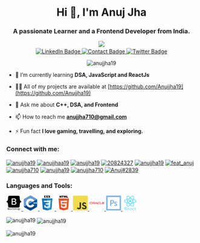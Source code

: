 <h1 align="center">Hi 👋, I'm Anuj Jha</h1>
<h3 align="center">A passionate Learner and a Frontend Developer from India.</h3>

<div id="header" align="center">
  <img src="https://camo.githubusercontent.com/e20822b4282c07ffd010cd05f855a6561d3b62358ca9e607e4901288dd748fcb/68747470733a2f2f63646e2e6472696262626c652e636f6d2f75736572732f323133313939332f73637265656e73686f74732f343934383733362f74686f75676874776f726b732d6769665f6472696262626c652e676966" width="100"/>
</div>

<div id="badges" align="center">
  <a href="https://www.linkedin.com/in/anujjha19/">
    <img src="https://img.shields.io/badge/LinkedIn-blue?style=for-the-badge&logo=linkedin&logoColor=white" alt="LinkedIn Badge"/>
  </a>
  <a href="anujjha710@gmail.com">
    <img src="https://img.shields.io/badge/Contact-red?style=for-the-badge&logo=contact&logoColor=white" alt="Contact Badge"/>
  </a>
  <a href="https://twitter.com/anujjhaa19">
    <img src="https://img.shields.io/badge/Twitter-blue?style=for-the-badge&logo=twitter&logoColor=white" alt="Twitter Badge"/>
  </a>
</div>

<p align="center"> <img src="https://komarev.com/ghpvc/?username=anujjha19&label=Profile%20views&color=0e75b6&style=flat" alt="anujjha19" /> </p>

- 🌱 I’m currently learning **DSA, JavaScript and ReactJs**

- 👨‍💻 All of my projects are available at [https://github.com/Anujjha19](https://github.com/Anujjha19)

- 💬 Ask me about **C++, DSA, and Frontend**

- 📫 How to reach me **anujjha710@gmail.com**

- ⚡ Fun fact **I love gaming, travelling, and exploring.**

<h3 align="left">Connect with me:</h3>
<p align="left">
<a href="https://codepen.io/anujjha19" target="blank"><img align="center" src="https://raw.githubusercontent.com/rahuldkjain/github-profile-readme-generator/master/src/images/icons/Social/codepen.svg" alt="anujjha19" height="30" width="40" /></a>
<a href="https://twitter.com/anujjhaa19" target="blank"><img align="center" src="https://raw.githubusercontent.com/rahuldkjain/github-profile-readme-generator/master/src/images/icons/Social/twitter.svg" alt="anujjhaa19" height="30" width="40" /></a>
<a href="https://linkedin.com/in/anujjha19" target="blank"><img align="center" src="https://raw.githubusercontent.com/rahuldkjain/github-profile-readme-generator/master/src/images/icons/Social/linked-in-alt.svg" alt="anujjha19" height="30" width="40" /></a>
<a href="https://stackoverflow.com/users/20824327" target="blank"><img align="center" src="https://raw.githubusercontent.com/rahuldkjain/github-profile-readme-generator/master/src/images/icons/Social/stack-overflow.svg" alt="20824327" height="30" width="40" /></a>
<a href="https://fb.com/anujjha19" target="blank"><img align="center" src="https://raw.githubusercontent.com/rahuldkjain/github-profile-readme-generator/master/src/images/icons/Social/facebook.svg" alt="anujjha19" height="30" width="40" /></a>
<a href="https://instagram.com/feat_anuj" target="blank"><img align="center" src="https://raw.githubusercontent.com/rahuldkjain/github-profile-readme-generator/master/src/images/icons/Social/instagram.svg" alt="feat_anuj" height="30" width="40" /></a>
<a href="https://www.hackerrank.com/anujjha710" target="blank"><img align="center" src="https://raw.githubusercontent.com/rahuldkjain/github-profile-readme-generator/master/src/images/icons/Social/hackerrank.svg" alt="anujjha710" height="30" width="40" /></a>
<a href="https://www.leetcode.com/anujjha19" target="blank"><img align="center" src="https://raw.githubusercontent.com/rahuldkjain/github-profile-readme-generator/master/src/images/icons/Social/leet-code.svg" alt="anujjha19" height="30" width="40" /></a>
<a href="https://auth.geeksforgeeks.org/user/anujjha710" target="blank"><img align="center" src="https://raw.githubusercontent.com/rahuldkjain/github-profile-readme-generator/master/src/images/icons/Social/geeks-for-geeks.svg" alt="anujjha710" height="30" width="40" /></a>
<a href="https://discord.gg/Anuj#2839" target="blank"><img align="center" src="https://raw.githubusercontent.com/rahuldkjain/github-profile-readme-generator/master/src/images/icons/Social/discord.svg" alt="Anuj#2839" height="30" width="40" /></a>
</p>

<h3 align="left">Languages and Tools:</h3>
<p align="left"> <a href="https://getbootstrap.com" target="_blank" rel="noreferrer"> <img src="https://raw.githubusercontent.com/devicons/devicon/master/icons/bootstrap/bootstrap-plain-wordmark.svg" alt="bootstrap" width="40" height="40"/> </a> <a href="https://www.w3schools.com/cpp/" target="_blank" rel="noreferrer"> <img src="https://raw.githubusercontent.com/devicons/devicon/master/icons/cplusplus/cplusplus-original.svg" alt="cplusplus" width="40" height="40"/> </a> <a href="https://www.w3schools.com/css/" target="_blank" rel="noreferrer"> <img src="https://raw.githubusercontent.com/devicons/devicon/master/icons/css3/css3-original-wordmark.svg" alt="css3" width="40" height="40"/> </a> <a href="https://www.w3.org/html/" target="_blank" rel="noreferrer"> <img src="https://raw.githubusercontent.com/devicons/devicon/master/icons/html5/html5-original-wordmark.svg" alt="html5" width="40" height="40"/> </a> <a href="https://developer.mozilla.org/en-US/docs/Web/JavaScript" target="_blank" rel="noreferrer"> <img src="https://raw.githubusercontent.com/devicons/devicon/master/icons/javascript/javascript-original.svg" alt="javascript" width="40" height="40"/> </a> <a href="https://www.oracle.com/" target="_blank" rel="noreferrer"> <img src="https://raw.githubusercontent.com/devicons/devicon/master/icons/oracle/oracle-original.svg" alt="oracle" width="40" height="40"/> </a> <a href="https://www.photoshop.com/en" target="_blank" rel="noreferrer"> <img src="https://raw.githubusercontent.com/devicons/devicon/master/icons/photoshop/photoshop-line.svg" alt="photoshop" width="40" height="40"/> </a> <a href="https://reactjs.org/" target="_blank" rel="noreferrer"> <img src="https://raw.githubusercontent.com/devicons/devicon/master/icons/react/react-original-wordmark.svg" alt="react" width="40" height="40"/> </a> </p>

<p><img align="left" src="https://github-readme-stats.vercel.app/api/top-langs?username=anujjha19&show_icons=true&locale=en&layout=compact" alt="anujjha19" /></p>

<p>&nbsp;<img align="center" src="https://github-readme-stats.vercel.app/api?username=anujjha19&show_icons=true&locale=en" alt="anujjha19" /></p>

<p><img align="center" src="https://github-readme-streak-stats.herokuapp.com/?user=anujjha19&" alt="anujjha19" /></p>
